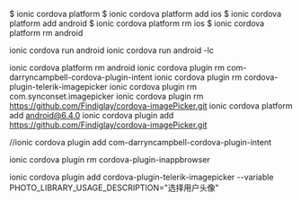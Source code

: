 

$ ionic cordova platform 
$ ionic cordova platform add ios
$ ionic cordova platform add android
$ ionic cordova platform rm ios
$ ionic cordova platform rm android

ionic cordova run android
ionic cordova run android -lc

ionic cordova platform rm android
ionic cordova plugin rm com-darryncampbell-cordova-plugin-intent
ionic cordova plugin rm cordova-plugin-telerik-imagepicker
ionic cordova plugin rm com.synconset.imagepicker
ionic cordova plugin rm https://github.com/Findiglay/cordova-imagePicker.git 
ionic cordova platform add android@6.4.0
ionic cordova plugin add https://github.com/Findiglay/cordova-imagePicker.git  

//ionic cordova plugin add com-darryncampbell-cordova-plugin-intent

ionic cordova plugin rm cordova-plugin-inappbrowser

ionic cordova plugin add cordova-plugin-telerik-imagepicker --variable PHOTO_LIBRARY_USAGE_DESCRIPTION="选择用户头像"



